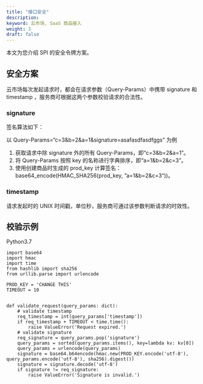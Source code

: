 ```yaml
---
title: "接口安全"
description: 
keyword: 云市场, SaaS 商品接入
weight: 3
draft: false
---
```


本文为您介绍 SPI 的安全令牌方案。

## 安全方案

云市场每次发起请求时，都会在请求参数（Query-Params）中携带 signature 和 timestamp ，服务商可根据这两个参数校验请求的合法性。

### signature

签名算法如下：

以 Query-Params=“c=3&b=2&a=1&signature=asafasdfasdfggs” 为例

1. 获取请求中除 signature 外的所有 Query-Params，即“c=3&b=2&a=1”。
2. 将 Query-Params 按照 key 的名称进行字典排序，即“a=1&b=2&c=3”。
3. 使用创建商品时生成的 prod_key 计算签名：base64_encode(HMAC_SHA256(prod_key, ”a=1&b=2&c=3“))。

### timestamp

请求发起时的 UNIX 时间戳，单位秒，服务商可通过该参数判断请求的时效性。

## 校验示例

Python3.7

```
import base64
import hmac
import time
from hashlib import sha256
from urllib.parse import urlencode

PROD_KEY = 'CHANGE THIS'
TIMEOUT = 10


def validate_request(query_params: dict):
    # validate timestamp
    req_timestamp = int(query_params['timestamp'])
    if req_timestamp + TIMEOUT < time.time():
        raise ValueError('Request expired.')
    # validate signature
    req_signature = query_params.pop('signature')
    query_params = sorted(query_params.items(), key=lambda kv: kv[0])
    query_params = urlencode(query_params)
    signature = base64.b64encode(hmac.new(PROD_KEY.encode('utf-8'), query_params.encode('utf-8'), sha256).digest())
    signature = signature.decode('utf-8')
    if signature != req_signature:
        raise ValueError('Signature is invalid.')

```



